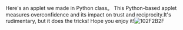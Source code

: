 Here's an applet we made in Python class。
This Python-based applet measures overconfidence and its impact on trust and reciprocity.It's rudimentary, but it does the tricks!
Hope you enjoy it!![102F2B2F](https://github.com/user-attachments/assets/e39777ca-7e04-4079-acdc-69f2b0335e2c)
